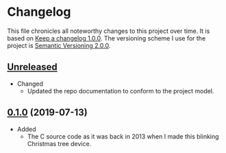 # Changelog
This file chronicles all noteworthy changes to this project over time. It is based on [Keep a changelog 1.0.0](https://keepachangelog.com/en/1.0.0/). The versioning scheme I use for the project is [Semantic Versioning 2.0.0](https://semver.org/).

## [Unreleased]
* Changed
    * Updated the repo documentation to conform to the project model.  

## [0.1.0] (2019-07-13)
* Added
    * The C source code as it was back in 2013 when I made this blinking Christmas tree device.

[unreleased]: https://github.com/olivertwistor/blinking-christmas-tree/compare/0.1.0...HEAD
[0.1.0]: https://github.com/olivertwistor/blinking-christmas-tree/compare/e9d0bd03fc59e4d7efdac3d618352d8d9813e646...0.1.0
